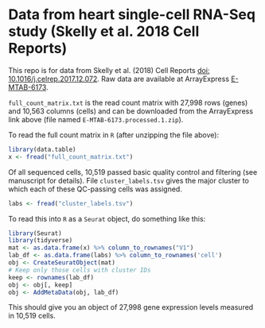 # Data from heart single-cell RNA-Seq study (Skelly et al. 2018 Cell Reports)

This repo is for data from 
Skelly et al. (2018) Cell Reports [doi: 10.1016/j.celrep.2017.12.072](http://dx.doi.org/10.1016/j.celrep.2017.12.072).
Raw data are available at ArrayExpress [E-MTAB-6173](https://www.ebi.ac.uk/arrayexpress/experiments/E-MTAB-6173/).

`full_count_matrix.txt` is the read count matrix 
with 27,998 rows (genes) and 10,563 columns (cells)
and can be downloaded from the ArrayExpress link above 
(file named `E-MTAB-6173.processed.1.zip`).

To read the full count matrix in `R` (after unzipping the file above):
```r
library(data.table)
x <- fread("full_count_matrix.txt")
```

Of all sequenced cells, 10,519 passed basic quality control and filtering 
(see manuscript for details). 
File `cluster_labels.tsv` gives the major cluster to which each 
of these QC-passing cells was assigned.

```r
labs <- fread("cluster_labels.tsv")
```

To read this into `R` as a `Seurat` object, do something like this:

```r
library(Seurat)
library(tidyverse)
mat <- as.data.frame(x) %>% column_to_rownames("V1")
lab_df <- as.data.frame(labs) %>% column_to_rownames('cell')
obj <- CreateSeuratObject(mat)
# Keep only those cells with cluster IDs
keep <- rownames(lab_df)
obj <- obj[, keep]
obj <- AddMetaData(obj, lab_df)
```

This should give you an object of 27,998 gene expression levels measured
in 10,519 cells.
